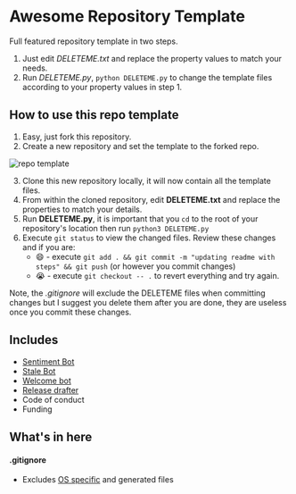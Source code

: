 # Awesome Repository Template
Full featured repository template in two steps. 
1. Just edit *DELETEME.txt* and replace the property values to match your needs.
2. Run *DELETEME.py*, `python DELETEME.py` to change the template files according to your property values in step 1.

## How to use this repo template

1. Easy, just fork this repository.
2. Create a new repository and set the template to the forked repo.
   
![repo template](https://i.imgur.com/gtMKmdn.png)

3. Clone this new repository locally, it will now contain all the template files.
4. From within the cloned repository, edit **DELETEME.txt** and replace the properties to match your details.
5. Run **DELETEME.py**, it is important that you `cd` to the root of your repository's location then run `python3 DELETEME.py`
6. Execute `git status` to view the changed files. Review these changes and if you are:
   - :smile: - execute `git add . && git commit -m "updating readme with steps" && git push` (or however you commit changes)
   - :sob: - execute `git checkout -- .` to revert everything and try again.

Note, the *.gitignore* will exclude the DELETEME files when committing changes but I suggest you delete them after you are done,  they are useless once you commit these changes.

## Includes
- [Sentiment Bot](https://github.com/behaviorbot/sentiment-bot) 
- [Stale Bot](https://probot.github.io/apps/stale/)
- [Welcome bot](https://probot.github.io/apps/welcome)
- [Release drafter](https://probot.github.io/apps/release-drafter)
- Code of conduct
- Funding

## What's in here

#### .gitignore
- Excludes [OS specific](https://gist.github.com/bhrnd/11145992) and generated files
